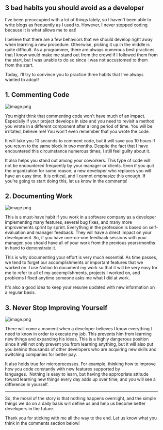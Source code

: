 ## 3 bad habits you should avoid as a developer

I've been preoccupied with a lot of things lately, so I haven't been able to write blogs as frequently as I used to. However, I never stopped coding because it is what allows me to eat!

I believe that there are a few behaviors that we should develop right away when learning a new procedure. Otherwise, picking it up in the middle is quite difficult. As a programmer, there are always numerous best practices that I know would make me stand out from the crowd if I followed them from the start, but I was unable to do so since I was not accustomed to them from the start.

Today, I'll try to convince you to practice three habits that I've always wanted to adopt!

## 1. Commenting Code

![image.png](https://cdn.hashnode.com/res/hashnode/image/upload/v1643293594342/7Gprt70Obz.png)

You might think that commenting code won't have much of an impact. Especially if your project develops in size and you need to revisit a method you wrote in a different component after a long period of time. You will be irritated, believe me! You won't even remember that you wrote the code.

It will take you 10 seconds to comment code, but it will save you 10 hours if you return to the same block in two months. Despite the fact that I have encountered this circumstance numerous times, I still feel guilty about it.

It also helps you stand out among your coworkers. This type of code will not be encountered frequently by your manager or clients. Even if you quit the organization for some reason, a new developer who replaces you will have an easy time. It is critical, and I cannot emphasize this enough. If you're going to start doing this, let us know in the comments!


## 2. Documenting Work

![image.png](https://cdn.hashnode.com/res/hashnode/image/upload/v1643293828813/9USHMiZ3q.png)

This is a must-have habit if you work in a software company as a developer implementing many features, several bug fixes, and many more improvements sprint by sprint. Everything in the profession is based on self-evaluation and manager feedback. They will have a direct impact on your development. So, if you have one-on-one feedback sessions with your manager, you should have all of your work from the previous years/months in hand to demonstrate it.

This is why documenting your effort is very much essential. As time passes, we tend to forget our accomplishments or important features that we worked on. I use Notion to document my work so that it will be very easy for me to refer to all of my accomplishments, projects I worked on, and problems I fixed anytime someone asks me what I did at work.

It's also a good idea to keep your resume updated with new information on a regular basis.


## 3. Never Stop Improving Yourself

![image.png](https://cdn.hashnode.com/res/hashnode/image/upload/v1643293991135/Wii4AwYBD.png)

There will come a moment when a developer believes I know everything I need to know in order to execute my job. This prevents him from learning new things and expanding his ideas. This is a highly dangerous position since it will not only prevent you from learning anything, but it will also put you behind thousands of other developers who are acquiring new skills and switching companies for better pay.

It also holds true for microprocesses. For example, thinking how to improve how you code constantly with new features supported by languages.  Nothing is easy to learn, but having the appropriate attitude toward learning new things every day adds up over time, and you will see a difference in yourself.

------------------------------------------------------

So, the moral of the story is that nothing happens overnight, and the simple things we do on a daily basis will define us and help us become better developers in the future.

Thank you for sticking with me all the way to the end. Let us know what you think in the comments section below!